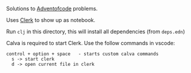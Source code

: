 Solutions to [Adventofcode](https://adventofcode.com) problems.

Uses [Clerk](https://github.com/nextjournal/clerk) to show up as notebook.

Run `clj` in this directory, this will install all dependencies (from `deps.edn`)

Calva is required to start Clerk. Use the follow commands in vscode:

```
control + option + space   - starts custom calva commands
  s -> start clerk
  d -> open current file in clerk
```